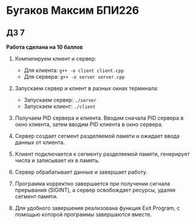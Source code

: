 # Бугаков Максим БПИ226
## ДЗ 7
**Работа сделана на 10 баллов**
1. Компилируем клиент и сервер:

   - Для клиента: `g++ -o client client.cpp`
   - Для сервера: `g++ -o server server.cpp`
2. Запускаем сервер и клиент в разных окнах терминала:

   - Запускаем сервер: `./server`
   - Запускаем клиент: `./client`
3. Получаем PID сервера и клиента. Вводим сначала PID сервера в окно клиента, затем вводим PID клиента в окно сервера.

4. Сервер создает сегмент разделяемой памяти и ожидает ввода данных от клиента.

5. Клиент подключается к сегменту разделяемой памяти, генерирует числа и записывает их в память.

6. Сервер обрабатывает данные и завершает работу.

7. Программа корректно завершается при получении сигнала прерывания (SIGINT), а сервер освобождает ресурсы, удаляя сегмент памяти.

8. Для удобного завершения реализована функция Exit Program, с помощью которой программы завершаются вместе.
